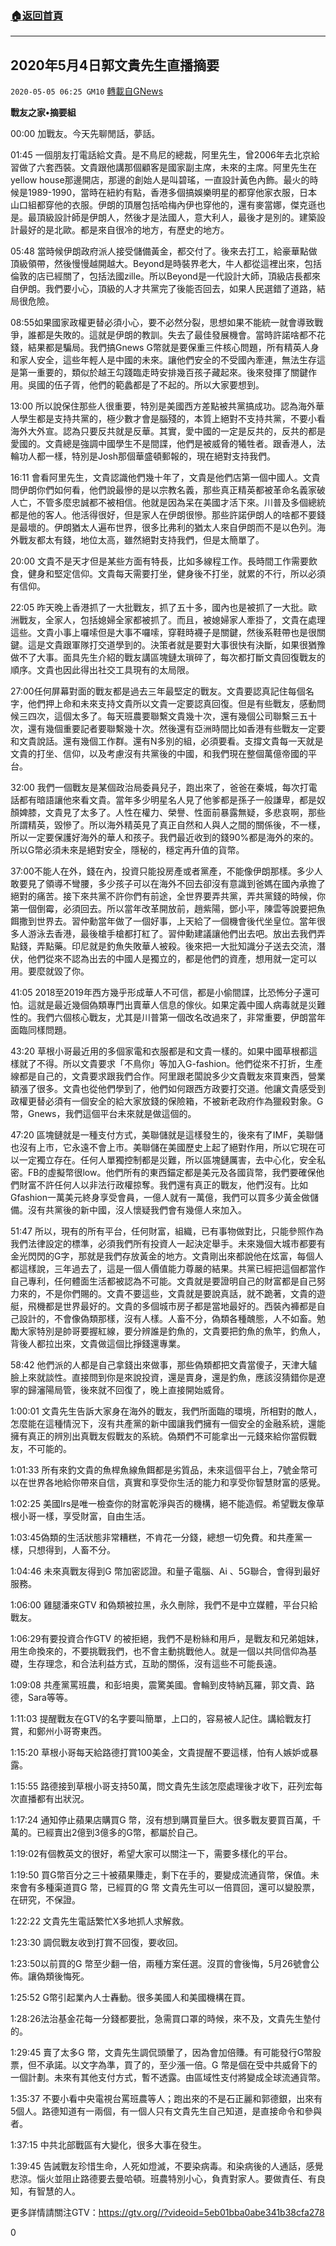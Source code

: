 ###  [:house:返回首頁](https://github.com/ourhimalayas/txt)
---

## 2020年5月4日郭文貴先生直播摘要
`2020-05-05 06:25 GM10` [轉載自GNews](https://gnews.org/zh-hant/194451/)

**戰友之家•摘要組**

00:00 加戰友。今天先聊閒話，夢話。

01:45 一個朋友打電話給文貴。是不鳥尼的總裁，阿里先生，曾2006年去北京給習做了六套西裝。文貴跟他講那個顧客是國家副主席，未來的主席。阿里先生在yellow house那邊開店，那邊的創始人是叫碧瑤，一直設計黃色內飾。最火的時候是1989-1990，當時在紐約有點，香港多個搞娛樂明星的都穿他家衣服，日本山口組都穿他的衣服。伊朗的頂層包括哈梅內伊也穿他的，還有麥當娜，傑克遜也是。最頂級設計師是伊朗人，然後才是法國人，意大利人，最後才是別的。建築設計最好的是北歐。都是來自很冷的地方，有歷史的地方。

05:48 當時候伊朗政府派人接受儲備黃金，都交付了。後來去打工，給豪華點做頂級領帶，然後慢慢越開越大。Beyond是時裝界老大，牛人都從這裡出來，包括倫敦的店已經關了，包括法國zille。所以Beyond是一代設計大師，頂級店長都來自伊朗。我們要小心，頂級的人才共黨完了後能否回去，如果人民選錯了道路，結局很危險。

08:55如果國家政權更替必須小心，要不必然分裂，思想如果不能統一就會導致戰爭，誰都是失敗的。這就是伊朗的教訓。失去了最佳發展機會。當時許諾啥都不花錢，結果都是騙局。我們搞Gnews G幣就是要保重三件核心問題，所有精英人身和家人安全，這些年輕人是中國的未來。讓他們安全的不受國內牽連，無法生存這是第一重要的，類似於越王勾踐臨走時安排幾百孩子藏起來。後來發揮了關鍵作用。吳國的伍子胥，他們的範蠡都是了不起的。所以大家要想到。

13:00 所以說保住那些人很重要，特別是美國西方差點被共黨搞成功。認為海外華人學生都是支持共黨的，極少數才會是腦殘的，本質上絕對不支持共黨，不要小看海外大外宣。認為只要反共就是反華。其實，愛中國的一定是反共的，反共的都是愛國的。文貴總是強調中國學生不是間諜，他們是被威脅的犧牲者。跟香港人，法輪功人都一樣，特別是Josh那個華盛頓郵報的，現在絕對支持我們。

16:11 會看阿里先生，文貴認識他們幾十年了，文貴是他們店第一個中國人。文貴問伊朗你們如何看，他們說最慘的是以宗教名義，那些真正精英都被革命名義家破人亡，不管多麼忠誠都不被相信。他就是因為呆在美國才活下來。川普及多個總統都是他的客人。他活得很好，但是家人在伊朗很慘。那些許諾伊朗人的啥都不要錢是最壞的。伊朗猶太人遍布世界，很多比弗利的猶太人來自伊朗而不是以色列。海外戰友都太有錢，地位太高，雖然絕對支持我們，但是太簡單了。

20:00 文貴不是天才但是某些方面有特長，比如多線程工作。長時間工作需要飲食，健身和堅定信仰。文貴每天需要打坐，健身後不打坐，就累的不行，所以必須有信仰。

22:05 昨天晚上香港抓了一大批戰友，抓了五十多，國內也是被抓了一大批。歐洲戰友，全家人，包括媳婦全家都被抓了。而且，被媳婦家人牽掛了，文貴在處理這些。文貴小事上囉嗦但是大事不囉嗦，穿鞋時襪子是關鍵，然後系鞋帶也是很關鍵。這是文貴跟軍隊打交道學到的。決策者就是要對大事很快有決斷，如果很猶豫做不了大事。面具先生介紹的戰友講區塊鏈太瑣碎了，每次都打斷文貴回復戰友的順序。文貴也因此得出社交工具現有的太局限。

27:00任何屏幕對面的戰友都是過去三年最堅定的戰友。文貴要認真記住每個名字，他們押上命和未來支持文貴所以文貴一定要認真回復。但是有些戰友，感動問候三四次，這個太多了。每天班農要聯繫文貴幾十次，還有幾個公司聯繫三五十次，還有幾個重要記者要聯繫幾十次。然後還有亞洲時間比如香港有些戰友一定要和文貴說話。還有幾個工作群。還有N多別的組，必須要看。支撐文貴每一天就是文貴的打坐、信仰，以及考慮沒有共黨後的中國，和我們現在整個萬億帝國的平台。

32:00 我們一個戰友是某個政治局委員兒子，跑出來了，爸爸在秦城，每次打電話都有暗語讓他來看文貴。當年多少明星名人見了他爹都是孫子一般謙卑，都是奴顏婢膝，文貴見了太多了。人性在權力、榮譽、性面前暴露無疑，多悲哀啊，那些所謂精英，毀慘了。所以海外精英見了真正自然和人與人之間的關係後，不一樣，所以一定要保護好海外的華人和孩子。我們最近收到的錢90%都是海外的來的。所以G幣必須未來是絕對安全，隱秘的，穩定再升值的貨幣。

37:00不能人在外，錢在內，投資只能投房產或者黨產，不能像伊朗那樣。多少人敢要見了領導不彎腰，多少孩子可以在海外不回去卻沒有意識到爸媽在國內承擔了絕對的痛苦。接下來共黨不許你們有前途，全世界要弄共黨，弄共黨錢的時候，你第一個倒霉，必須回去。所以當年改革開放前，趙紫陽，鄧小平，陳雲等說要把魚餌撒到世界去。習仲勳當年做了一個好事，上天給了一個機會後代坐皇位。當年很多人游泳去香港，最後槍手槍都打紅了。習仲勳建議讓他們出去吧。放出去我們弄點錢，弄點藥。印尼就是釣魚失敗華人被殺。後來把一大批知識分子送去交流，潛伏，他們從來不認為出去的中國人是獨立的，都是他們的資產，想用就一定可以用。要麼就毀了你。

41:05 2018至2019年西方幾乎形成華人不可信，都是小偷間諜，比恐怖分子還可怕。這就是最近幾個偽類專門出賣華人信息的傢伙。如果定義中國人病毒就是災難性的。我們六個核心戰友，尤其是川普第一個改名改過來了，非常重要，伊朗當年面臨同樣問題。

43:20 草根小哥最近用的多個家電和衣服都是和文貴一樣的。如果中國草根都這樣就了不得。所以文貴要求「不鳥你」等加入G-fashion。他們從來不打折，生產線都是自己的，文貴要求跟我們合作。阿里跟老闆說多少文貴戰友來買東西，營業額漲了很多。文貴也從他們學到了，他們如何跟西方政要打交道。他讓文貴感受到政權更替必須有一個安全的給大家放錢的保險箱，不被新老政府作為獵殺對象。G幣，Gnews，我們這個平台未來就是做這個的。

47:20 區塊鏈就是一種支付方式，美聯儲就是這樣發生的，後來有了IMF，美聯儲也沒有上市，它永遠不會上市。美聯儲在美國歷史上起了絕對作用，所以它現在可以一定獨立存在。任何人單獨控制都是災難，所以區塊鏈厲害，去中心化，安全私密。FB的虛擬幣很low。他們所有的東西錨定都是美元及各國貨幣，我們要確保他們財富不許任何人以非法行政權掠奪。我們還有真正的戰友，他們沒有。比如Gfashion一萬美元終身享受會員，一億人就有一萬億，我們可以買多少黃金做儲備。沒有共黨後的新中國，沒人懷疑我們會有幾億人來加入。

51:47 所以，現有的所有平台，任何財富，組織，已有事物做對比，只能參照作為我們法律設定的標準，必須我們所有投資人一起決定舉手。未來幾個大城市都要有金光閃閃的G字，那就是我們存放黃金的地方。文貴剛出來都說他在炫富，每個人都這樣說，三年過去了，這是一個人價值能力尊嚴的結果。共黨已經把這個都當作自己專利，任何體面生活都被認為不可能。文貴就是要證明自己的財富都是自己努力來的，不是你們賜的。文貴不要這些，文貴就是要說真話，就不跪著，文貴的遊艇，飛機都是世界最好的。文貴的多個城市房子都是當地最好的。西裝內褲都是自己設計的，不會像偽類那樣，沒有人樣。人畜不分，偽類各種醜態，人不如畜。勉勵大家特別是帥哥要握紅線，要分辨誰是釣魚的，文貴要把釣魚的魚竿，釣魚人，背後人都拉出來，文貴做這個比掙錢還專業。

58:42 他們派的人都是自己拿錢出來做事，那些偽類都把文貴當傻子，天津大驢臉上來就談性。直接問到你是來說投資，還是賣身，還是釣魚，應該沒猜錯你是遼寧的歸瀋陽局管，後來就不回復了，晚上直接開始威脅。

1:00:01 文貴先生告訴大家身在海外的戰友，我們所面臨的環境，所相對的敵人，怎麼能在這種情況下，沒有共產黨的新中國讓我們擁有一個安全的金融系統，還能擁有真正的辨別出真戰友假戰友的系統。偽類們不可能拿出一元錢來給你當假戰友，不可能的。

1:01:33 所有來釣文貴的魚桿魚線魚餌都是劣質品，未來這個平台上，7號金幣可以在世界各地給你帶來自信，真實和享受你生活的能力和享受你智慧財富的感覺。

1:02:25 美國Irs是唯一檢查你的財富乾淨與否的機構，絕不能造假。希望戰友像草根小哥一樣，享受財富，自由生活。

1:03:45偽類的生活狀態非常糟糕，不肯花一分錢，總想一切免費。和共產黨一樣，只想得到，人畜不分。

1:04:46 未來真戰友得到G 幣加密認證。和量子電腦、Ai 、5G聯合，會得到最好服務。

1:06:00 雞腿潘來GTV 和偽類被拉黑，永久刪除，我們不是中立媒體，平台只給戰友。

1:06:29有要投資合作GTV 的被拒絕，我們不是粉絲和用戶，是戰友和兄弟姐妹，用生命換來的，不要挑戰我們，也不會主動挑戰他人。就是一個以共同信仰為基礎，生存理念，和合法利益方式，互助的關係，沒有這些不可能長遠。

1:09:08 共產黨罵班農，和彭培奧，震驚美國。會輪到皮特納瓦羅，郭文貴、路德，Sara等等。

1:11:03 提醒戰友在GTV的名字要叫簡單，上口的，容易被人記住。講給戰友打賞，和鄭州小哥寄東西。

1:15:20 草根小哥每天給路德打賞100美金，文貴提醒不要這樣，怕有人嫉妒或暴露。

1:15:55 路德接到草根小哥支持50萬，問文貴先生該怎麼處理後才收下，莊列宏每次直播都有出狀況。

1:17:24 通知停止蘋果店購買G 幣，沒有想到購買量巨大。很多戰友要買百萬，千萬的。已經賣出2億到3億多的G幣，都屬於自己。

1:19:02有個教英文的很好，希望大家可以關注一下，需要多樣化的平台。

1:19:50 買G幣百分之三十被蘋果賺走，剩下在手的，要變成流通貨幣，保值。未來會有多種渠道買G 幣，已經買的G 幣 文貴先生可以一倍買回，還可以變股票，在研究，不保證。

1:22:22 文貴先生電話繁忙X多地抓人求解救。

1:23:30 調侃戰友收到打賞不回復，要收回。

1:23:50以前買的G 幣至少翻一倍，兩種方案任選。沒買的會後悔，5月26號會公佈。讓偽類後悔死。

1:25:52 G幣引起業內人士轟動。很多美國人和美國機構在買。

1:28:26法治基金花每一分錢都要批，急需買口罩的時候，來不及，文貴先生墊付的。

1:29:45 賣了太多G 幣，文貴先生調侃頭暈了，因為會加倍賺。有可能發行G幣股票，但不承諾。以文字為準，買了的，至少漲一倍。G 幣是個在受中共威脅下的一個計劃。未來有其他支付方式，暫不透露。由區域性支付將變成全球流通貨幣。

1:35:37 不要小看中央電視台罵班農等人；跑出來的不是石正麗和郭德銀，出來有5個人。路德知道有一兩個，有一個人只有文貴先生自己知道，是直接命令和參與者。

1:37:15 中共北部戰區有大變化，很多大事在發生。

1:39:45 告誡戰友珍惜生命，人死如燈滅，不要染病毒。和染病後的人通話，感覺悲涼。惱火並阻止路德要去曼哈頓。班農特別小心，負責對家人。要做責任、有良知，有智慧的人。

更多詳情請關注GTV：https://gtv.org//?videoid=5eb01bba0abe341b38cfa278



0
